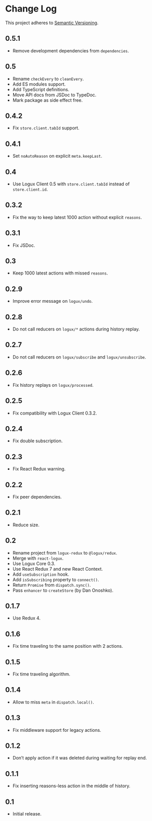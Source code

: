 # Change Log
This project adheres to [Semantic Versioning](http://semver.org/).

## 0.5.1
* Remove development dependencies from `dependencies`.

## 0.5
* Rename `checkEvery` to `cleanEvery`.
* Add ES modules support.
* Add TypeScript definitions.
* Move API docs from JSDoc to TypeDoc.
* Mark package as side effect free.

## 0.4.2
* Fix `store.client.tabId` support.

## 0.4.1
* Set `noAutoReason` on explicit `meta.keepLast`.

## 0.4
* Use Logux Client 0.5 with `store.client.tabId` instead of `store.client.id`.

## 0.3.2
* Fix the way to keep latest 1000 action without explicit `reasons`.

## 0.3.1
* Fix JSDoc.

## 0.3
* Keep 1000 latest actions with missed `reasons`.

## 0.2.9
* Improve error message on `logux/undo`.

## 0.2.8
* Do not call reducers on `logux/*` actions during history replay.

## 0.2.7
* Do not call reducers on `logux/subscribe` and `logux/unsubscribe`.

## 0.2.6
* Fix history replays on `logux/processed`.

## 0.2.5
* Fix compatibility with Logux Client 0.3.2.

## 0.2.4
* Fix double subscription.

## 0.2.3
* Fix React Redux warning.

## 0.2.2
* Fix peer dependencies.

## 0.2.1
* Reduce size.

## 0.2
* Rename project from `logux-redux` to `@logux/redux`.
* Merge with `react-logux`.
* Use Logux Core 0.3.
* Use React Redux 7 and new React Context.
* Add `useSubscription` hook.
* Add `isSubscribing` property to `connect()`.
* Return `Promise` from `dispatch.sync()`.
* Pass `enhancer` to `createStore` (by Dan Onoshko).

## 0.1.7
* Use Redux 4.

## 0.1.6
* Fix time traveling to the same position with 2 actions.

## 0.1.5
* Fix time traveling algorithm.

## 0.1.4
* Allow to miss `meta` in `dispatch.local()`.

## 0.1.3
* Fix middleware support for legacy actions.

## 0.1.2
* Don’t apply action if it was deleted during waiting for replay end.

## 0.1.1
* Fix inserting reasons-less action in the middle of history.

## 0.1
* Initial release.
